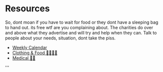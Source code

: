 # Resources

So, dont moan if you have to wait for food or they dont have a sleeping bag to hand out. its free wtf are you complaining about. The charities do over and above what they advertise and will try and help when they can. Talk to people about your needs, situation, dont take the piss.

- [Weekly Calendar](calendar.md)  
- [Clothing & Food 👕👖🥘🥗](clothingandfood.md)  
- [Medical 🥼💉](medical.md)














'''
